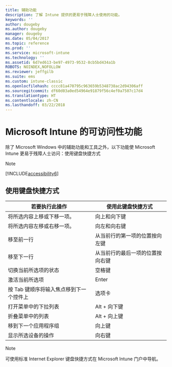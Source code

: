 ```yaml
---
title: 辅助功能
description: 了解 Intune 提供的更易于残障人士使用的功能。
keywords: ''
author: dougeby
ms.author: dougeby
manager: dougeby
ms.date: 05/04/2017
ms.topic: reference
ms.prod: ''
ms.service: microsoft-intune
ms.technology: ''
ms.assetid: 6d7ed613-be97-4973-9532-8cb5bd434a1b
ROBOTS: NOINDEX,NOFOLLOW
ms.reviewer: jeffgilb
ms.suite: ems
ms.custom: intune-classic
ms.openlocfilehash: cccc81a470795c963659b5348738ac2d94306aff
ms.sourcegitcommit: df60d03a0ed54964e91879f56c4ef0a7507c17d4
ms.translationtype: HT
ms.contentlocale: zh-CN
ms.lasthandoff: 03/22/2018
---
```

# <a name="accessibility-features-of-microsoft-intune"></a>Microsoft Intune 的可访问性功能
除了 Microsoft Windows 中的辅助功能和工具之外，以下功能使 Microsoft Intune 更易于残障人士访问：使用键盘快捷方式

> [!NOTE]
> [!INCLUDE[accessibility6](./includes/accessibility6_md.md)]

## <a name="using-keyboard-shortcuts"></a>使用键盘快捷方式

|若要执行此操作|使用此键盘快捷方式|
|--------------|------------------------------|
|将所选内容上移或下移一项。|向上和向下键|
|将所选内容左移或右移一项。|向左和向右键|
|移至前一行|从当前行的第一项的位置按向左键|
|移至下一行|从当前行的最后一项的位置按向右键|
|切换当前所选项的状态|空格键|
|激活当前所选项|Enter|
|按 Tab 键顺序将输入焦点移到下一个控件上|选项卡|
|打开菜单中的下拉列表|Alt + 向下键|
|折叠菜单中的列表|Alt + 向上键|
|移到下一个应用程序组|向上键|
|显示所选设备的操作|向右键|
> [!NOTE]
> 可使用标准 Internet Explorer 键盘快捷方式在 Microsoft Intune 门户中导航。
